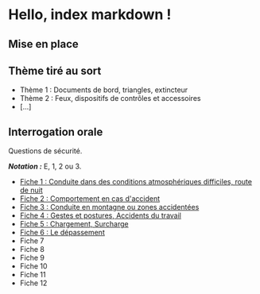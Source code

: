 # Hello, index markdown !


## Mise en place

## Thème tiré au sort

+ Thème 1 : Documents de bord, triangles, extincteur
+ Thème 2 : Feux, dispositifs de contrôles et accessoires
+ [...]


## Interrogation orale

Questions de sécurité.

**_Notation :_** E, 1, 2 ou 3.

+ [Fiche 1 : Conduite dans des conditions atmosphériques difficiles, route de nuit](InterrogationOrale/Fiche01.md)
+ [Fiche 2 : Comportement en cas d'accident](InterrogationOrale/Fiche02.md)
+ [Fiche 3 : Conduite en montagne ou zones accidentées](InterrogationOrale/Fiche03.md)
+ [Fiche 4 : Gestes et postures, Accidents du travail](InterrogationOrale/Fiche04.md)
+ [Fiche 5 : Chargement, Surcharge](InterrogationOrale/Fiche05.md)
+ [Fiche 6 : Le dépassement](InterrogationOrale/Fiche06.md)
+ Fiche 7
+ Fiche 8
+ Fiche 9
+ Fiche 10
+ Fiche 11
+ Fiche 12

